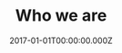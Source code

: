 ---
layout: layouts/meet-the-board.njk
title: Who we are
date: 2017-01-01T00:00:00.000Z
permalink: /who-we-are/board.html
navtitle: Meet the NLC Board
breadcrumbs_parent: Who we are
breadcrumbs_parent_url: /who-we-are/

teamMembers: {
  member1: {
	name: "Dame Sara Thornton",
	image: ../static/img/meet-the-board/sara-thornton.png,
	description: "Chair of National Leadership Centre's Advisory Board Independent Anti-Slavery Commissioner"
  },
  member2: {
	name: "Deb McKenzie",
	image: ../static/img/meet-the-board/deb-mckenzie.png,
	description: "Chief People Officer, Public Health England"
  },
  member3: {
	name: "General Sir Gordon Messenger",
	image: ../static/img/meet-the-board/placeholder.png,
	description: "Former Vice Chief of the Defence Staff (2016-19)"
  },
  member4: {
	name: "Mike Cunningham",
	image: ../static/img/meet-the-board/mike-cunningham.png,
	description: "Chief Executive Officer, College of Policing"
  },
  member5: {
	name: "Pat Ritchie",
	image: ../static/img/meet-the-board/pat-ritchie.png,
	description: "Chief Executive Officer, Newcastle City Council"
  },
  member6: {
	name: "Professor Dame Janet Beer",
	image: ../static/img/meet-the-board/janet-beer.png,
	description: "Vice Chancellor, University of Liverpool President, Universities UK"
  },
  member7: {
	name: "Steve McGuirk",
	image: ../static/img/meet-the-board/steve-mcguirk.png,
	description: "Chairman of the Board of Directors, Warrington and Halton Hospitals NHS Foundation Trust"
  },
  member8: {
	name: "Sir Jon Thompson",
	image: ../static/img/meet-the-board/jon-thompson.png,
	description: "Chief Executive Officer, Financial Reporting Council"
  },
  member9: {
	name: "Sir Kenneth Olisa",
	image: ../static/img/meet-the-board/placeholder.png,
	description: "Lord-Lieutenant of Greater London"
  },
  member10: {
	name: "Melanie Richards",
	image: ../static/img/meet-the-board/melanie-richards.png,
	description: "Deputy Chair, KMPG UK"
  },
  member11: {
	name: "Peter Wanless",
	image: ../static/img/meet-the-board/peter-wanless.png,
	description: "Chief Execuitve Officer, National Society for the Prevention of Cruelty to Children"
  },
  member12: {
	name: "Paul Martin",
	image: ../static/img/meet-the-board/placeholder.png,
	description: "Distinguished Fellow, Royal United Services Institute for Defence and Security Studies"
  },
}
---